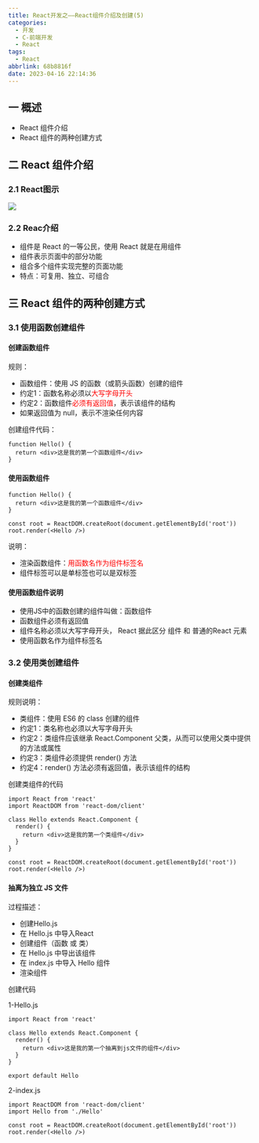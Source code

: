 ```yaml
---
title: React开发之——React组件介绍及创建(5)
categories:
  - 开发
  - C-前端开发
  - React
tags:
  - React
abbrlink: 68b8816f
date: 2023-04-16 22:14:36
---
```

## 一 概述

*  React 组件介绍
*  React 组件的两种创建方式

<!--more-->

## 二  React 组件介绍

### 2.1 React图示

![][1]

### 2.2 Reac介绍

* 组件是 React 的一等公民，使用 React 就是在用组件
* 组件表示页面中的部分功能
* 组合多个组件实现完整的页面功能
* 特点：可复用、独立、可组合

## 三 React 组件的两种创建方式

### 3.1 使用函数创建组件

#### 创建函数组件

规则：

* 函数组件：使用 JS 的函数（或箭头函数）创建的组件
* 约定1：函数名称必须以<font color=red>大写字母开头</font>
* 约定2：函数组件<font color=red>必须有返回值</font>，表示该组件的结构
* 如果返回值为 null，表示不渲染任何内容

创建组件代码：

```
function Hello() {
  return <div>这是我的第一个函数组件</div>
}
```

#### 使用函数组件

```
function Hello() {
  return <div>这是我的第一个函数组件</div>
}

const root = ReactDOM.createRoot(document.getElementById('root'))
root.render(<Hello />)
```

说明：

* 渲染函数组件：<font color=red>用函数名作为组件标签名</font>
* 组件标签可以是单标签也可以是双标签

#### 使用函数组件说明

* 使用JS中的函数创建的组件叫做：函数组件
* 函数组件必须有返回值
* 组件名称必须以大写字母开头， React 据此区分 组件 和 普通的React 元素
* 使用函数名作为组件标签名

### 3.2 使用类创建组件

#### 创建类组件

规则说明：

* 类组件：使用 ES6 的 class 创建的组件
* 约定1：类名称也必须以大写字母开头
* 约定2：类组件应该继承 React.Component 父类，从而可以使用父类中提供的方法或属性
* 约定3：类组件必须提供 render() 方法
* 约定4：render() 方法必须有返回值，表示该组件的结构

创建类组件的代码

```
import React from 'react'
import ReactDOM from 'react-dom/client'

class Hello extends React.Component {
  render() {
    return <div>这是我的第一个类组件</div>
  }
}

const root = ReactDOM.createRoot(document.getElementById('root'))
root.render(<Hello />)
```

#### 抽离为独立 JS 文件

过程描述：

* 创建Hello.js
* 在 Hello.js 中导入React
* 创建组件（函数 或 类）
* 在 Hello.js 中导出该组件
* 在 index.js 中导入 Hello 组件
* 渲染组件

创建代码

1-Hello.js

```
import React from 'react'

class Hello extends React.Component {
  render() {
    return <div>这是我的第一个抽离到js文件的组件</div>
  }
}

export default Hello
```

2-index.js

```
import ReactDOM from 'react-dom/client'
import Hello from './Hello'

const root = ReactDOM.createRoot(document.getElementById('root'))
root.render(<Hello />)
```



[1]:https://jsd.onmicrosoft.cn/gh/PGzxc/CDN/blog-react/react-day1-img5-react-construct-view.png

